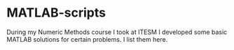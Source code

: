 # MATLAB-scripts
During my Numeric Methods course I took at ITESM I developed some basic MATLAB solutions for certain problems. I list them here.  
